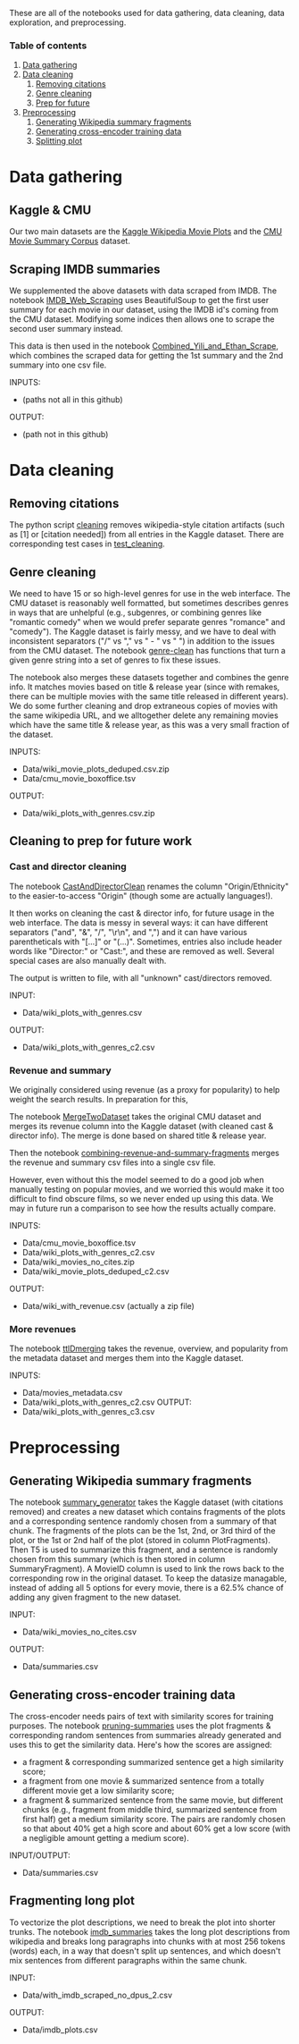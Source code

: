 These are all of the notebooks used for data gathering, data cleaning, data exploration, and preprocessing.

### Table of contents
1. [Data gathering](#data-gathering)
2. [Data cleaning](#data-cleaning)
   1. [Removing citations](#citation-clean)
   2. [Genre cleaning](#genre-clean)
   3. [Prep for future](#prep-clean)
3. [Preprocessing](#preprocessing)
   1. [Generating Wikipedia summary fragments](#wiki-summary)
   2. [Generating cross-encoder training data](#encoder-train-data)
   3. [Splitting plot](#plot-split)

# Data gathering <a name="data-gathering"></a>

## Kaggle & CMU

Our two main datasets are the [Kaggle Wikipedia Movie Plots](https://www.kaggle.com/datasets/jrobischon/wikipedia-movie-plots) and the [CMU Movie Summary Corpus](http://www.cs.cmu.edu/~ark/personas/) dataset.

## Scraping IMDB summaries
We supplemented the above datasets with data scraped from IMDB.
The notebook [IMDB_Web_Scraping](IMDB_Web_Scraping.ipynb) uses BeautifulSoup to get the first user summary for each movie in our dataset, using the IMDB id's coming from the CMU dataset.
Modifying some indices then allows one to scrape the second user summary instead.

This data is then used in the  notebook [Combined_Yili_and_Ethan_Scrape](Combined_Yili_and_Ethan_Scrape.ipynb), which combines the scraped data for getting the 1st summary and the 2nd summary into one csv file.

INPUTS: 
+ (paths not all in this github)

OUTPUT: 
+ (path not in this github)

# Data cleaning <a name="data-cleaning"></a>

## Removing citations <a name="citation-clean"></a>
The python script [cleaning](cleaning.py) removes wikipedia-style citation artifacts (such as \[1\] or \[citation needed\]) from all entries in the Kaggle dataset.
There are corresponding test cases in [test_cleaning](test_cleaning.py).

## Genre cleaning <a name="genre-clean"></a>
We need to have 15 or so high-level genres for use in the web interface. The CMU dataset is reasonably well formatted, but sometimes describes genres in ways that are unhelpful (e.g., subgenres, or combining genres like "romantic comedy" when we would prefer separate genres "romance" and "comedy"). 
The Kaggle dataset is fairly messy, and we have to deal with inconsistent separators ("/" vs "," vs " - " vs " ") in addition to the issues from the CMU dataset. 
The notebook [genre-clean](genre-clean.ipynb) has functions that turn a given genre string into a set of genres to fix these issues.

The notebook also merges these datasets together and combines the genre info. It matches movies based on title & release year (since with remakes, there can be multiple movies with the same title released in different years). We do some further cleaning and drop extraneous copies of movies with the same wikipedia URL, and we alltogether delete any remaining movies which have the same title & release year, as this was a very small fraction of the dataset.

INPUTS: 
+ Data/wiki_movie_plots_deduped.csv.zip
+ Data/cmu_movie_boxoffice.tsv

OUTPUT: 
+ Data/wiki_plots_with_genres.csv.zip 

## Cleaning to prep for future work <a name="prep-clean"></a>

### Cast and director cleaning

The notebook [CastAndDirectorClean](CastAndDirectorClean.ipynb) renames the column "Origin/Ethnicity" to the easier-to-access "Origin" (though some are actually languages!).

It then works on cleaning the cast & director info, for future usage in the web interface. The data is messy in several ways: it can have different separators ("and", "&", "/", "\r\n", and ",") and it can have various parentheticals with "[...]" or "(...)". Sometimes, entries also include header words like "Director:" or "Cast:", and these are removed as well. Several special cases are also manually dealt with.

The output is written to file, with all "unknown" cast/directors removed.

INPUT: 
+ Data/wiki_plots_with_genres.csv

OUTPUT: 
+ Data/wiki_plots_with_genres_c2.csv

### Revenue and summary
We originally considered using revenue (as a proxy for popularity) to help weight the search results. In preparation for this, 

The notebook [MergeTwoDataset](MergeTwoDataset.ipynb) takes the original CMU dataset and merges its revenue column into the Kaggle dataset (with cleaned cast & director info).
The merge is done based on shared title & release year.

Then the notebook [combining-revenue-and-summary-fragments](combining-revenue-and-summary-fragments.ipynb) merges the revenue and summary csv files into a single csv file.

However, even without this the model seemed to do a good job when manually testing on popular movies, and we worried this would make it too difficult to find obscure films, so we never ended up using this data. 
We may in future run a comparison to see how the results actually compare.

INPUTS: 
+ Data/cmu_movie_boxoffice.tsv
+ Data/wiki_plots_with_genres_c2.csv
+ Data/wiki_movies_no_cites.zip
+ Data/wiki_movie_plots_deduped_c2.csv

OUTPUT: 
+ Data/wiki_with_revenue.csv (actually a zip file)

### More revenues

The notebook [ttlDmerging](ttlDmerging.ipynb) takes the revenue, overview, and popularity from the metadata dataset and merges them into the Kaggle dataset.

INPUTS:
+ Data/movies_metadata.csv
+ Data/wiki_plots_with_genres_c2.csv
OUTPUT:
+ Data/wiki_plots_with_genres_c3.csv

# Preprocessing <a name="preprocessing"></a>

## Generating Wikipedia summary fragments <a name="wiki-summary"></a>

The notebook [summary_generator](summary_generator.ipynb) takes the Kaggle dataset (with citations removed) and creates a new dataset which contains fragments of the plots and a corresponding sentence randomly chosen from a summary of that chunk.
The fragments of the plots can be the 1st, 2nd, or 3rd third of the plot, or the 1st or 2nd half of the plot (stored in column PlotFragments). Then T5 is used to summarize this fragment, and a sentence is randomly chosen from this summary (which is then stored in column SummaryFragment). 
A MovieID column is used to link the rows back to the corresponding row in the original dataset.
To keep the datasize managable, instead of adding all 5 options for every movie, there is a 62.5% chance of adding any given fragment to the new dataset.

INPUT:
+ Data/wiki_movies_no_cites.csv

OUTPUT:
+ Data/summaries.csv

## Generating cross-encoder training data <a name="encoder-train-data"></a>

The cross-encoder needs pairs of text with similarity scores for training purposes.
The notebook [pruning-summaries](pruning-summaries.ipynb) uses the plot fragments & corresponding random sentences from summaries already generated and uses this to get the similarity data.
Here's how the scores are assigned:
+ a fragment & corresponding summarized sentence get a high similarity score;
+ a fragment from one movie & summarized sentence from a totally different movie get a low similarity score;
+ a fragment & summarized sentence from the same movie, but different chunks (e.g., fragment from middle third, summarized sentence from first half) get a medium similarity score.
The pairs are randomly chosen so that about 40% get a high score and about 60% get a low score (with a negligible amount getting a medium score).

INPUT/OUTPUT:
+ Data/summaries.csv


## Fragmenting long plot<a name="plot-split"></a>

To vectorize the plot descriptions, we need to break the plot into shorter trunks.
The notebook [imdb_summaries](imdb_summaries.ipynb) takes the long plot descriptions from wikipedia and breaks long paragraphs into chunks with at most 256 tokens (words) each, in a way that doesn't split up sentences, and which doesn't mix sentences from different paragraphs within the same chunk.

INPUT:
+ Data/with_imdb_scraped_no_dpus_2.csv

OUTPUT:
+ Data/imdb_plots.csv

